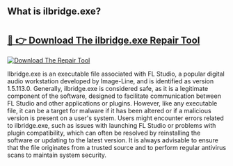 ## What is ilbridge.exe? 

# <h2><a href="https://exedetect.com/download.php?ilbridge.exe">🔗 👉 Download The ilbridge.exe Repair Tool</a></h2>

[![Download The Repair Tool](https://exedetect.com/download-button.jpg)](https://exedetect.com/download.php?ilbridge.exe)

Ilbridge.exe is an executable file associated with FL Studio, a popular digital audio workstation developed by Image-Line, and is identified as version 1.5.113.0. Generally, ilbridge.exe is considered safe, as it is a legitimate component of the software, designed to facilitate communication between FL Studio and other applications or plugins. However, like any executable file, it can be a target for malware if it has been altered or if a malicious version is present on a user's system. Users might encounter errors related to ilbridge.exe, such as issues with launching FL Studio or problems with plugin compatibility, which can often be resolved by reinstalling the software or updating to the latest version. It is always advisable to ensure that the file originates from a trusted source and to perform regular antivirus scans to maintain system security.